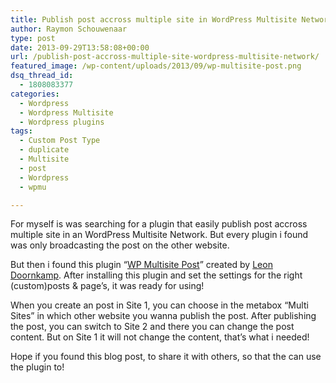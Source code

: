 ```yaml
---
title: Publish post accross multiple site in WordPress Multisite Network
author: Raymon Schouwenaar
type: post
date: 2013-09-29T13:58:08+00:00
url: /publish-post-accross-multiple-site-wordpress-multisite-network/
featured_image: /wp-content/uploads/2013/09/wp-multisite-post.png
dsq_thread_id:
  - 1808083377
categories:
  - Wordpress
  - Wordpress Multisite
  - Wordpress plugins
tags:
  - Custom Post Type
  - duplicate
  - Multisite
  - post
  - Wordpress
  - wpmu

---
```

For myself is was searching for a plugin that easily publish post accross multiple site in an WordPress Multisite Network. But every plugin i found was only broadcasting the post on the other website.

But then i found this plugin &#8220;<a href="http://leondoornkamp.nl/wp-multisite-post/" target="_blank">WP Multisite Post</a>&#8221; created by <a href="http://leondoornkamp.nl/" target="_blank">Leon Doornkamp</a>. After installing this plugin and set the settings for the right (custom)posts & page&#8217;s, it was ready for using!

When you create an post in Site 1, you can choose in the metabox &#8220;Multi Sites&#8221; in which other website you wanna publish the post. After publishing the post, you can switch to Site 2 and there you can change the post content. But on Site 1 it will not change the content, that&#8217;s what i needed!

Hope if you found this blog post, to share it with others, so that the can use the plugin to!